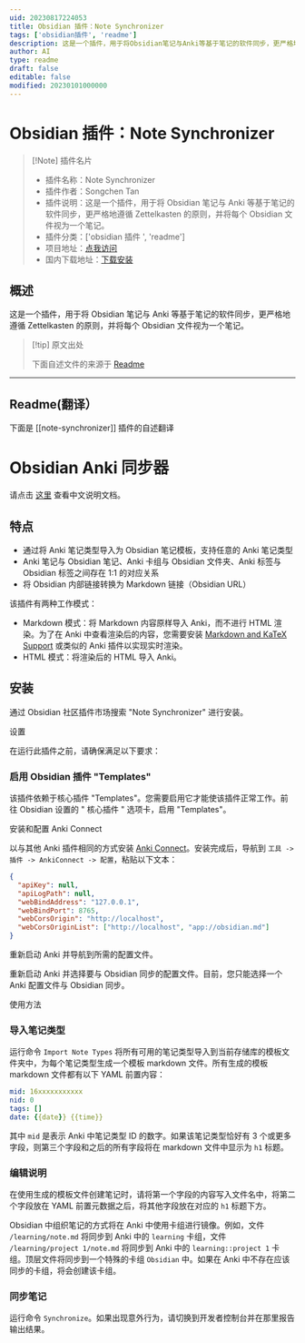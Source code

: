 ```yaml
---
uid: 20230817224053
title: Obsidian 插件：Note Synchronizer
tags: ['obsidian插件', 'readme']
description: 这是一个插件，用于将Obsidian笔记与Anki等基于笔记的软件同步，更严格地遵循Zettelkasten的原则，并将每个Obsidian文件视为一个笔记。
author: AI
type: readme
draft: false
editable: false
modified: 20230101000000
---
```


# Obsidian 插件：Note Synchronizer

> [!Note] 插件名片
> - 插件名称：Note Synchronizer
> - 插件作者：Songchen Tan
> - 插件说明：这是一个插件，用于将 Obsidian 笔记与 Anki 等基于笔记的软件同步，更严格地遵循 Zettelkasten 的原则，并将每个 Obsidian 文件视为一个笔记。
> - 插件分类：['obsidian 插件 ', 'readme']
> - 项目地址：[点我访问](https://github.com/tansongchen/obsidian-note-synchronizer)
> - 国内下载地址：[下载安装](https://pkmer.cn/products/plugin/pluginMarket/?note-synchronizer)

## 概述

这是一个插件，用于将 Obsidian 笔记与 Anki 等基于笔记的软件同步，更严格地遵循 Zettelkasten 的原则，并将每个 Obsidian 文件视为一个笔记。

> [!tip] 原文出处
>
>下面自述文件的来源于 [Readme](https://ghproxy.net/https://raw.githubusercontent.com/tansongchen/obsidian-note-synchronizer/master/README.md)

---

## Readme(翻译）

下面是 [[note-synchronizer]] 插件的自述翻译

# Obsidian Anki 同步器

请点击 [这里](README.zh.md) 查看中文说明文档。

## 特点

- 通过将 Anki 笔记类型导入为 Obsidian 笔记模板，支持任意的 Anki 笔记类型
- Anki 笔记与 Obsidian 笔记、Anki 卡组与 Obsidian 文件夹、Anki 标签与 Obsidian 标签之间存在 1:1 的对应关系
- 将 Obsidian 内部链接转换为 Markdown 链接（Obsidian URL）

该插件有两种工作模式：

- Markdown 模式：将 Markdown 内容原样导入 Anki，而不进行 HTML 渲染。为了在 Anki 中查看渲染后的内容，您需要安装 [Markdown and KaTeX Support](https://ankiweb.net/shared/info/1087328706) 或类似的 Anki 插件以实现实时渲染。
- HTML 模式：将渲染后的 HTML 导入 Anki。

## 安装

通过 Obsidian 社区插件市场搜索 "Note Synchronizer" 进行安装。

设置

在运行此插件之前，请确保满足以下要求：

### 启用 Obsidian 插件 "Templates"

该插件依赖于核心插件 "Templates"。您需要启用它才能使该插件正常工作。前往 Obsidian 设置的 " 核心插件 " 选项卡，启用 "Templates"。

安装和配置 Anki Connect

以与其他 Anki 插件相同的方式安装 [Anki Connect](https://ankiweb.net/shared/info/2055492159)。安装完成后，导航到 `工具 -> 插件 -> AnkiConnect -> 配置`，粘贴以下文本：

```json
{
  "apiKey": null,
  "apiLogPath": null,
  "webBindAddress": "127.0.0.1",
  "webBindPort": 8765,
  "webCorsOrigin": "http://localhost",
  "webCorsOriginList": ["http://localhost", "app://obsidian.md"]
}
```

重新启动 Anki 并导航到所需的配置文件。

重新启动 Anki 并选择要与 Obsidian 同步的配置文件。目前，您只能选择一个 Anki 配置文件与 Obsidian 同步。

使用方法

### 导入笔记类型

运行命令 `Import Note Types` 将所有可用的笔记类型导入到当前存储库的模板文件夹中，为每个笔记类型生成一个模板 markdown 文件。所有生成的模板 markdown 文件都有以下 YAML 前置内容：

```yaml
mid: 16xxxxxxxxxxx
nid: 0
tags: []
date: {{date}} {{time}}
```

其中 `mid` 是表示 Anki 中笔记类型 ID 的数字。如果该笔记类型恰好有 3 个或更多字段，则第三个字段和之后的所有字段将在 markdown 文件中显示为 `h1` 标题。

### 编辑说明

在使用生成的模板文件创建笔记时，请将第一个字段的内容写入文件名中，将第二个字段放在 YAML 前置元数据之后，将其他字段放在对应的 `h1` 标题下方。

Obsidian 中组织笔记的方式将在 Anki 中使用卡组进行镜像。例如，文件 `/learning/note.md` 将同步到 Anki 中的 `learning` 卡组，文件 `/learning/project 1/note.md` 将同步到 Anki 中的 `learning::project 1` 卡组。顶层文件将同步到一个特殊的卡组 `Obsidian` 中。如果在 Anki 中不存在应该同步的卡组，将会创建该卡组。

### 同步笔记

运行命令 `Synchronize`。如果出现意外行为，请切换到开发者控制台并在那里报告输出结果。
